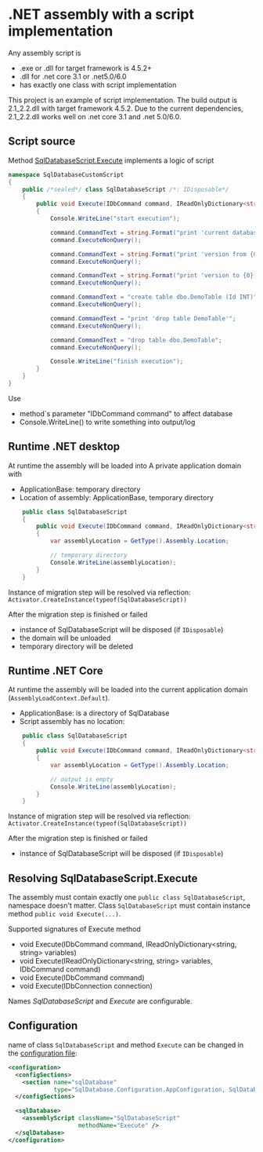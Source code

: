 ﻿.NET assembly with a script implementation
==========================================

Any assembly script is

- .exe or .dll for target framework is 4.5.2+
- .dll for .net core 3.1 or .net5.0/6.0
- has exactly one class with script implementation

This project is an example of script implementation.
The build output is 2.1_2.2.dll with target framework 4.5.2.
Due to the current dependencies, 2.1_2.2.dll works well on .net core 3.1 and .net 5.0/6.0.

## Script source

Method [SqlDatabaseScript.Execute](SqlDatabaseScript.cs) implements a logic of script

```C#
namespace SqlDatabaseCustomScript
{
    public /*sealed*/ class SqlDatabaseScript /*: IDisposable*/
    {
        public void Execute(IDbCommand command, IReadOnlyDictionary<string, string> variables)
        {
            Console.WriteLine("start execution");

            command.CommandText = string.Format("print 'current database name is {0}'", variables["DatabaseName"]);
            command.ExecuteNonQuery();

            command.CommandText = string.Format("print 'version from {0}'", variables["CurrentVersion"]);
            command.ExecuteNonQuery();

            command.CommandText = string.Format("print 'version to {0}'", variables["TargetVersion"]);
            command.ExecuteNonQuery();

            command.CommandText = "create table dbo.DemoTable (Id INT)";
            command.ExecuteNonQuery();

            command.CommandText = "print 'drop table DemoTable'";
            command.ExecuteNonQuery();

            command.CommandText = "drop table dbo.DemoTable";
            command.ExecuteNonQuery();

            Console.WriteLine("finish execution");
        }
    }
}
```

Use

- method`s parameter "IDbCommand command" to affect database
- Console.WriteLine() to write something into output/log

## Runtime .NET desktop

At runtime the assembly will be loaded into A private application domain with

- ApplicationBase: temporary directory
- Location of assembly: ApplicationBase, temporary directory

```C#
    public class SqlDatabaseScript
    {
        public void Execute(IDbCommand command, IReadOnlyDictionary<string, string> variables)
        {
            var assemblyLocation = GetType().Assembly.Location;

            // temporary directory
            Console.WriteLine(assemblyLocation);
        }
    }
```

Instance of migration step will be resolved via reflection: `Activator.CreateInstance(typeof(SqlDatabaseScript))`

After the migration step is finished or failed

- instance of SqlDatabaseScript will be disposed (if `IDisposable`)
- the domain will be unloaded
- temporary directory will be deleted

## Runtime .NET Core

At runtime the assembly will be loaded into the current application domain (`AssemblyLoadContext.Default`).

- ApplicationBase: is a directory of SqlDatabase
- Script assembly has no location:

```C#
    public class SqlDatabaseScript
    {
        public void Execute(IDbCommand command, IReadOnlyDictionary<string, string> variables)
        {
            var assemblyLocation = GetType().Assembly.Location;

            // output is empty
            Console.WriteLine(assemblyLocation);
        }
    }
```

Instance of migration step will be resolved via reflection: `Activator.CreateInstance(typeof(SqlDatabaseScript))`

After the migration step is finished or failed

- instance of SqlDatabaseScript will be disposed (if `IDisposable`)

## Resolving SqlDatabaseScript.Execute

The assembly must contain exactly one `public class SqlDatabaseScript`, namespace doesn't matter.
Class `SqlDatabaseScript` must contain instance method `public void Execute(...)`.

Supported signatures of Execute method

- void Execute(IDbCommand command, IReadOnlyDictionary<string, string> variables)
- void Execute(IReadOnlyDictionary<string, string> variables, IDbCommand command)
- void Execute(IDbCommand command)
- void Execute(IDbConnection connection)

Names *SqlDatabaseScript* and *Execute* are configurable.

## Configuration

name of class `SqlDatabaseScript` and method `Execute` can be changed in the [configuration file](../ConfigurationFile):

```xml
<configuration>
  <configSections>
    <section name="sqlDatabase"
             type="SqlDatabase.Configuration.AppConfiguration, SqlDatabase"/>
  </configSections>

  <sqlDatabase>
    <assemblyScript className="SqlDatabaseScript"
                    methodName="Execute" />
  </sqlDatabase>
</configuration>
```